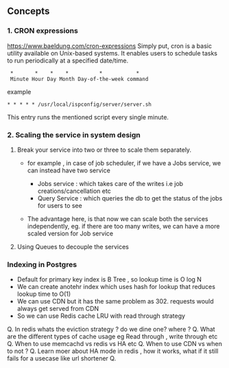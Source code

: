 ## Concepts

### 1. CRON expressions
https://www.baeldung.com/cron-expressions
Simply put, cron is a basic utility available on Unix-based systems. It enables users to schedule tasks to run periodically at a specified date/time.
```
 *       *    *    *          *           *
 Minute Hour Day Month Day-of-the-week command
```

example
```
* * * * * /usr/local/ispconfig/server/server.sh
```
This entry runs the mentioned script every single minute.


### 2. Scaling the service in system design

1. Break your service into two or three to scale them separately.
   - for example , in case of job scheduler, if we have a Jobs service, we can instead have two service
       - Jobs service : which takes care of the writes i.e job creations/cancellation etc
       - Query Service : which queries the db to get the status of the jobs for users to see
  
   - The advantage here, is that now we can scale both the services independently, eg. if there are too many writes, we can have a more scaled version for Job service

2. Using Queues to decouple the services

### Indexing in Postgres
- Default for primary key index is B Tree , so lookup time is O log N
- We can create anotehr index which uses hash for lookup that reduces lookup time to O(1)
- We can use CDN but it has the same problem as 302. requests would always get served from CDN
- So we can use Redis cache  LRU with read through strategy

  

Q. In redis whats the eviction strategy ?  do we dine one? where ?
Q. What are the different types of cache usage eg Read through , write through etc
Q. When to use memcachd vs redis vs HA etc
Q. When to use CDN vs when to not ? 
Q. Learn moer about HA mode in redis , how it works, what if it still fails for a usecase like url shortener
Q.
